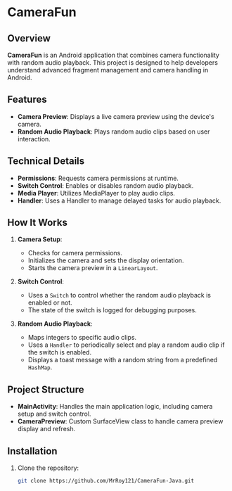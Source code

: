 # **CameraFun**

## **Overview**

**CameraFun** is an Android application that combines camera functionality with random audio playback. This project is designed to help developers understand advanced fragment management and camera handling in Android.

## **Features**

- **Camera Preview**: Displays a live camera preview using the device's camera.
- **Random Audio Playback**: Plays random audio clips based on user interaction.

## **Technical Details**

- **Permissions**: Requests camera permissions at runtime.
- **Switch Control**: Enables or disables random audio playback.
- **Media Player**: Utilizes MediaPlayer to play audio clips.
- **Handler**: Uses a Handler to manage delayed tasks for audio playback.

## **How It Works**

1. **Camera Setup**: 
    - Checks for camera permissions.
    - Initializes the camera and sets the display orientation.
    - Starts the camera preview in a `LinearLayout`.

2. **Switch Control**:
    - Uses a `Switch` to control whether the random audio playback is enabled or not.
    - The state of the switch is logged for debugging purposes.

3. **Random Audio Playback**:
    - Maps integers to specific audio clips.
    - Uses a `Handler` to periodically select and play a random audio clip if the switch is enabled.
    - Displays a toast message with a random string from a predefined `HashMap`.

## **Project Structure**

- **MainActivity**: Handles the main application logic, including camera setup and switch control.
- **CameraPreview**: Custom SurfaceView class to handle camera preview display and refresh.

## **Installation**

1. Clone the repository:
   ```bash
   git clone https://github.com/MrRoy121/CameraFun-Java.git